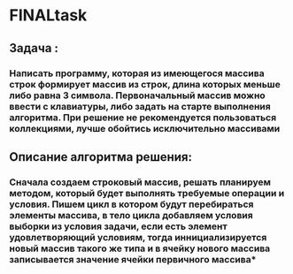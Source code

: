 # FINALtask
## Задача : 
### Написать программу, которая из имеющегося массива строк формирует массив из строк, длина которых меньше либо равна 3 символа. Первоначальный массив можно ввести с клавиатуры, либо задать на старте выполнения алгоритма. При решение не рекомендуется пользоваться коллекциями, лучше обойтись исключительно массивами
## Описание алгоритма решения:
### Сначала создаем строковый массив, решать планируем методом, который будет выполнять требуемые операции и условия. Пишем цикл в котором будут перебираться элементы массива, в тело цикла добавляем условия выборки из условия задачи, если есть элемент удовлетворяющий условиям, тогда иннициализируется новый массив такого же типа и в ячейку нового массива записывается значение ячейки первичного массива*

